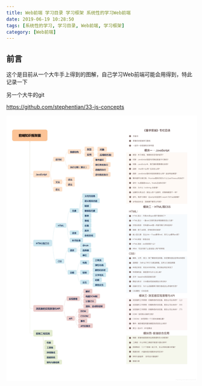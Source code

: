 ```yaml
---
title: Web前端 学习目录 学习框架 系统性的学习Web前端
date: 2019-06-19 10:28:50
tags: [系统性的学习, 学习目录, Web前端, 学习框架]
category: [Web前端]
---
```


## 前言


这个是目前从一个大牛手上得到的图解，自己学习Web前端可能会用得到，特此记录一下


另一个大牛的git

https://github.com/stephentian/33-js-concepts

![在这里插入图片描述](https://github.com/DerrickTel/DerrickTel.github.io/blob/master/img/Web%E5%89%8D%E7%AB%AF%20%E5%AD%A6%E4%B9%A0%E7%9B%AE%E5%BD%95%20%E5%AD%A6%E4%B9%A0%E6%A1%86%E6%9E%B6%20%E7%B3%BB%E7%BB%9F%E6%80%A7%E7%9A%84%E5%AD%A6%E4%B9%A0Web%E5%89%8D%E7%AB%AF/20190328205449472.png?raw=true)

